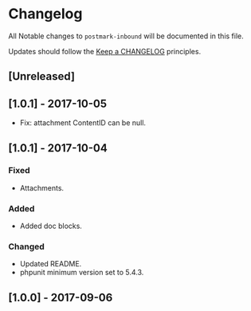# Changelog

All Notable changes to `postmark-inbound` will be documented in this file.

Updates should follow the [Keep a CHANGELOG](http://keepachangelog.com/) principles.

## [Unreleased]

## [1.0.1] - 2017-10-05
- Fix: attachment ContentID can be null.

## [1.0.1] - 2017-10-04

### Fixed
- Attachments.

### Added
- Added doc blocks.

### Changed
- Updated README.
- phpunit minimum version set to 5.4.3.

## [1.0.0] - 2017-09-06
